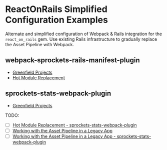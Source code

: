 # ReactOnRails Simplified Configuration Examples

Alternate and simplified configuration of Webpack &amp; Rails integration for 
the `react_on_rails` gem. Use existing Rails infrastructure to gradually replace 
the Asset Pipeline with Webpack.

## webpack-sprockets-rails-manifest-plugin

* [Greenfield Projects](greenfield)
* [Hot Module Replacement](hot_module_replacement)

## sprockets-stats-webpack-plugin

* [Greenfield Projects](greenfield_sprockets_stats)

TODO:
* [ ] [Hot Module Replacement - sprockets-stats-webpack-plugin](hot_module_replacement_sprockets_stats)
* [ ] [Working with the Asset Pipeline in a Legacy App](legacy)
* [ ] [Working with the Asset Pipeline in a Legacy App - sprockets-stats-webpack-plugin](legacy_sprockets_stats)
